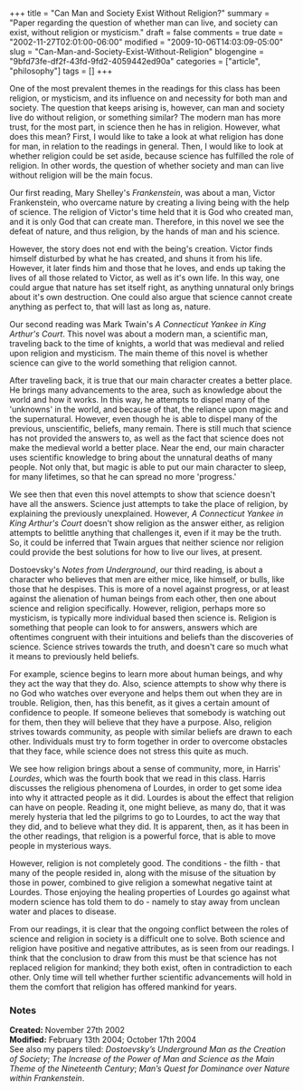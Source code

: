 +++
title = "Can Man and Society Exist Without Religion?"
summary = "Paper regarding the question of whether man can live, and society can exist, without religion or mysticism."
draft = false
comments = true
date = "2002-11-27T02:01:00-06:00"
modified = "2009-10-06T14:03:09-05:00"
slug = "Can-Man-and-Society-Exist-Without-Religion"
blogengine = "9bfd73fe-df2f-43fd-9fd2-4059442ed90a"
categories = ["article", "philosophy"]
tags = []
+++

<p>
One of the most prevalent themes in the readings for this class has been religion, or mysticism, and its influence on and necessity for both man and society. The question that keeps arising is, however, can man and society live do without religion, or something similar? The modern man has more trust, for the most part, in science then he has in religion. However, what does this mean? First, I would like to take a look at what religion has done for man, in relation to the readings in general. Then, I would like to look at whether religion could be set aside, because science has fulfilled the role of religion. In other words, the question of whether society and man can live without religion will be the main focus.
</p>
<p>
Our first reading, Mary Shelley&#39;s <em>Frankenstein</em>, was about a man, Victor Frankenstein, who overcame nature by creating a living being with the help of science. The religion of Victor&#39;s time held that it is God who created man, and it is only God that can create man. Therefore, in this novel we see the defeat of nature, and thus religion, by the hands of man and his science.
</p>
<p>
However, the story does not end with the being&#39;s creation. Victor finds himself disturbed by what he has created, and shuns it from his life. However, it later finds him and those that he loves, and ends up taking the lives of all those related to Victor, as well as it&#39;s own life. In this way, one could argue that nature has set itself right, as anything unnatural only brings about it&#39;s own destruction. One could also argue that science cannot create anything as perfect to, that will last as long as, nature.
</p>
<p>
Our second reading was Mark Twain&#39;s <em>A Connecticut Yankee in King Arthur&#39;s Court</em>. This novel was about a modern man, a scientific man, traveling back to the time of knights, a world that was medieval and relied upon religion and mysticism. The main theme of this novel is whether science can give to the world something that religion cannot.
</p>
<p>
After traveling back, it is true that our main character creates a better place. He brings many advancements to the area, such as knowledge about the world and how it works. In this way, he attempts to dispel many of the &#39;unknowns&#39; in the world, and because of that, the reliance upon magic and the supernatural. However, even though he is able to dispel many of the previous, unscientific, beliefs, many remain. There is still much that science has not provided the answers to, as well as the fact that science does not make the medieval world a better place. Near the end, our main character uses scientific knowledge to bring about the unnatural deaths of many people. Not only that, but magic is able to put our main character to sleep, for many lifetimes, so that he can spread no more &#39;progress.&#39;
</p>
<p>
We see then that even this novel attempts to show that science doesn&#39;t have all the answers. Science just attempts to take the place of religion, by explaining the previously unexplained. However, <em>A Connecticut Yankee in King Arthur&#39;s Court</em> doesn&#39;t show religion as the answer either, as religion attempts to belittle anything that challenges it, even if it may be the truth. So, it could be inferred that Twain argues that neither science nor religion could provide the best solutions for how to live our lives, at present.
</p>
<p>
Dostoevsky&#39;s <em>Notes from Underground</em>, our third reading, is about a character who believes that men are either mice, like himself, or bulls, like those that he despises. This is more of a novel against progress, or at least against the alienation of human beings from each other, then one about science and religion specifically. However, religion, perhaps more so mysticism, is typically more individual based then science is. Religion is something that people can look to for answers, answers which are oftentimes congruent with their intuitions and beliefs than the discoveries of science. Science strives towards the truth, and doesn&#39;t care so much what it means to previously held beliefs.
</p>
<p>
For example, science begins to learn more about human beings, and why they act the way that they do. Also, science attempts to show why there is no God who watches over everyone and helps them out when they are in trouble. Religion, then, has this benefit, as it gives a certain amount of confidence to people. If someone believes that somebody is watching out for them, then they will believe that they have a purpose. Also, religion strives towards community, as people with similar beliefs are drawn to each other. Individuals must try to form together in order to overcome obstacles that they face, while science does not stress this quite as much.
</p>
<p>
We see how religion brings about a sense of community, more, in Harris&#39; <em>Lourdes</em>, which was the fourth book that we read in this class. Harris discusses the religious phenomena of Lourdes, in order to get some idea into why it attracted people as it did. Lourdes is about the effect that religion can have on people. Reading it, one might believe, as many do, that it was merely hysteria that led the pilgrims to go to Lourdes, to act the way that they did, and to believe what they did. It is apparent, then, as it has been in the other readings, that religion is a powerful force, that is able to move people in mysterious ways.
</p>
<p>
However, religion is not completely good. The conditions - the filth - that many of the people resided in, along with the misuse of the situation by those in power, combined to give religion a somewhat negative taint at Lourdes. Those enjoying the healing properties of Lourdes go against what modern science has told them to do - namely to stay away from unclean water and places to disease.
</p>
<p>
From our readings, it is clear that the ongoing conflict between the roles of science and religion in society is a difficult one to solve. Both science and religion have positive and negative attributes, as is seen from our readings. I think that the conclusion to draw from this must be that science has not replaced religion for mankind; they both exist, often in contradiction to each other. Only time will tell whether further scientific advancements will hold in them the comfort that religion has offered mankind for years.
</p>
<h3>Notes</h3>
<p>
<strong>Created:</strong> November 27th 2002<br />
<strong>Modified:</strong> February 13th 2004; October 17th 2004<br />
See also my papers tiled: <em>Dostoevsky&rsquo;s Underground Man as the Creation of Society</em>; <em>The Increase of the Power of Man and Science as the Main Theme of the Nineteenth Century</em>; <em>Man&rsquo;s Quest for Dominance over Nature within Frankenstein</em>.
</p>

